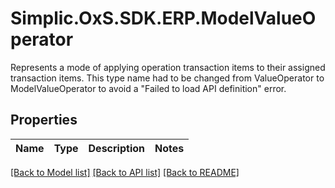 # Simplic.OxS.SDK.ERP.ModelValueOperator
Represents a mode of applying operation transaction items to their assigned transaction items.     This type name had to be changed from ValueOperator to ModelValueOperator to avoid a \"Failed to load API definition\" error.  

## Properties

Name | Type | Description | Notes
------------ | ------------- | ------------- | -------------

[[Back to Model list]](../README.md#documentation-for-models) [[Back to API list]](../README.md#documentation-for-api-endpoints) [[Back to README]](../README.md)

